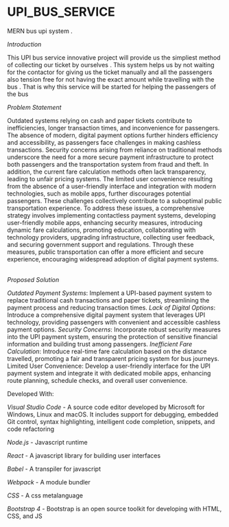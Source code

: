 # UPI_BUS_SERVICE
MERN bus upi system .

*Introduction*


This UPI bus service innovative project will
provide us the simpliest method of collecting
our ticket by ourselves . This system helps us
by not waiting for the contactor for giving us
the ticket manually and all the passengers
also tension free for not having the exact
amount while travelling with the bus . That is
why this service will be started for helping the
passengers of the bus




*Problem Statement*


 Outdated systems relying on cash and paper tickets contribute to inefficiencies, longer transaction times, and inconvenience for passengers. The absence of modern, digital payment options further hinders efficiency and accessibility, as passengers face challenges in making cashless transactions. Security concerns arising from reliance on traditional methods underscore the need for a more secure payment infrastructure to protect both passengers and the transportation system from fraud and theft. In addition, the current fare calculation methods often lack transparency, leading to unfair pricing systems. The limited user convenience resulting from the absence of a user-friendly interface and integration with modern technologies, such as mobile apps, further discourages potential passengers. These challenges collectively contribute to a suboptimal public transportation experience. To address these issues, a comprehensive strategy involves implementing contactless payment systems, developing user-friendly mobile apps, enhancing security measures, introducing dynamic fare calculations, promoting education, collaborating with technology providers, upgrading infrastructure, collecting user feedback, and securing government support and regulations. Through these measures, public transportation can offer a more efficient and secure experience, encouraging widespread adoption of digital payment systems.
 


*Proposed Solution*


*Outdated Payment Systems*:
 Implement a UPI-based payment system to replace traditional cash transactions and paper tickets, streamlining the payment process and reducing transaction times.
*Lack of Digital Options*:
 Introduce a comprehensive digital payment system that leverages UPI technology, providing passengers with convenient and accessible cashless payment options.
*Security Concerns*:
 Incorporate robust security measures into the UPI payment system, ensuring the protection of sensitive financial information and building trust among passengers.
*Inefficient Fare Calculation*:
 Introduce real-time fare calculation based on the distance travelled, promoting a fair and transparent pricing system for bus journeys.
Limited User Convenience:
 Develop a user-friendly interface for the UPI payment system and integrate it with dedicated mobile apps, enhancing route planning, schedule checks, and overall user convenience.



Developed With:


*Visual Studio Code* - A source code editor developed by Microsoft for Windows, Linux and macOS. It includes support for debugging, embedded Git control, syntax highlighting, intelligent code completion, snippets, and code refactoring

*Node.js* - Javascript runtime

*React* - A javascript library for building user interfaces

*Babel* - A transpiler for javascript

*Webpack* - A module bundler

*CSS* - A css metalanguage

*Bootstrap 4* - Bootstrap is an open source toolkit for developing with HTML, CSS, and JS
